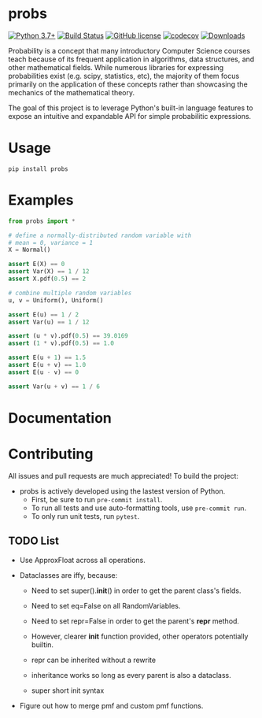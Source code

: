 # probs
[![Python 3.7+](https://img.shields.io/badge/python-3.7+-blue.svg)](https://www.python.org/downloads/release/python-370/)
[![Build Status](https://travis-ci.com/TylerYep/probs.svg?branch=master)](https://travis-ci.com/TylerYep/probs)
[![GitHub license](https://img.shields.io/github/license/TylerYep/probs)](https://github.com/TylerYep/probs/blob/master/LICENSE)
[![codecov](https://codecov.io/gh/TylerYep/probs/branch/master/graph/badge.svg)](https://codecov.io/gh/TylerYep/probs)
[![Downloads](https://pepy.tech/badge/probs)](https://pepy.tech/project/probs)

Probability is a concept that many introductory Computer Science courses teach because of its frequent application in algorithms, data structures, and other mathematical fields. While numerous libraries for expressing probabilities exist (e.g. scipy, statistics, etc), the majority of them focus primarily on the application of these concepts rather than showcasing the mechanics of the mathematical theory.

The goal of this project is to leverage Python's built-in language features to expose an intuitive and expandable API for simple probabilitic expressions.

# Usage
`pip install probs`

# Examples
```python
from probs import *

# define a normally-distributed random variable with
# mean = 0, variance = 1
X = Normal()

assert E(X) == 0
assert Var(X) == 1 / 12
assert X.pdf(0.5) == 2
```

```python
# combine multiple random variables
u, v = Uniform(), Uniform()

assert E(u) == 1 / 2
assert Var(u) == 1 / 12

assert (u * v).pdf(0.5) == 39.0169
assert (1 * v).pdf(0.5) == 1.0

assert E(u + 1) == 1.5
assert E(u + v) == 1.0
assert E(u - v) == 0

assert Var(u + v) == 1 / 6
```

# Documentation

# Contributing
All issues and pull requests are much appreciated! To build the project:

- probs is actively developed using the lastest version of Python.
    - First, be sure to run `pre-commit install`.
    - To run all tests and use auto-formatting tools, use `pre-commit run`.
    - To only run unit tests, run `pytest`.

## TODO List
- Use ApproxFloat across all operations.
- Dataclasses are iffy, because:
    - Need to set super().__init__() in order to get the parent class's fields.
    - Need to set eq=False on all RandomVariables.
    - Need to set repr=False in order to get the parent's __repr__ method.

    - However, clearer __init__ function provided, other operators potentially builtin.
    - repr can be inherited without a rewrite
    - inheritance works so long as every parent is also a dataclass.
    - super short init syntax

- Figure out how to merge pmf and custom pmf functions.
